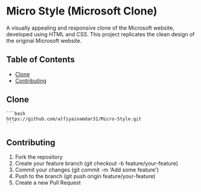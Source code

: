 # Micro Style (Microsoft Clone)
A visually appealing and responsive clone of the Microsoft website, developed using HTML and CSS. This project replicates the clean design of the original Microsoft website.

## Table of Contents

- [Clone](#Clone)
- [Contributing](#Contributing)

## Clone

    ```bash
    https://github.com/alfiyainamdar31/Micro-Style.git
    ```

## Contributing

1. Fork the repository
2. Create your feature branch (git checkout -b feature/your-feature)
3. Commit your changes (git commit -m 'Add some feature')
4. Push to the branch (git push origin feature/your-feature)
5. Create a new Pull Request
